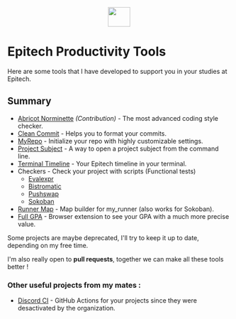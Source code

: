 <p align="center">
  <img width="50" height="44" src="https://i.imgur.com/lcyIzJq.png">
</p>

# Epitech Productivity Tools

Here are some tools that I have developed to support you in your studies at Epitech.

## Summary

- [Abricot Norminette](https://github.com/Just1truc/Abricot-Norminette) _(Contribution)_ - The most advanced coding style checker.
- [Clean Commit](https://github.com/MathiDEV/epitech_productivity_tools/tree/main/clean_commit) - Helps you to format your commits.
- [MyRepo](https://github.com/MathiDEV/epitech_productivity_tools/tree/main/myrepo) - Initialize your repo with highly customizable settings.
- [Project Subject](https://github.com/MathiDEV/epitech_productivity_tools/tree/main/project_subjects) - A way to open a project subject from the command line.
- [Terminal Timeline](https://github.com/MathiDEV/epitech_productivity_tools/tree/main/terminal_timeline) - Your Epitech timeline in your terminal.
- Checkers - Check your project with scripts (Functional tests)
  - [Evalexpr](https://github.com/MathiDEV/epitech_productivity_tools/tree/main/checkers/evalexpr)
  - [Bistromatic](https://github.com/MathiDEV/epitech_productivity_tools/tree/main/checkers/bistromatic)
  - [Pushswap](https://github.com/MathiDEV/epitech_productivity_tools/tree/main/checkers/pushswap)
  - [Sokoban](https://github.com/MathiDEV/epitech_productivity_tools/tree/main/checkers/sokoban)
- [Runner Map](https://github.com/MathiDEV/epitech_productivity_tools/tree/main/runner_map) - Map builder for my_runner (also works for Sokoban).
- [Full GPA](https://github.com/MathiDEV/epitech_productivity_tools/tree/main/fullgpa) - Browser extension to see your GPA with a much more precise value.

Some projects are maybe deprecated, I'll try to keep it up to date, depending on my free time.

I'm also really open to **pull requests**, together we can make all these tools better !

### Other useful projects from my mates :

- [Discord CI](https://github.com/vavarier/install-discord-action) - GitHub Actions for your projects since they were desactivated by the organization.
